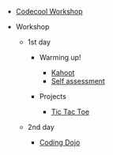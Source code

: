 * [Codecool Workshop](README.md)

* Workshop

  * 1st day

    * Warming up!  
  
      * [Kahoot](workshop/3-kahoot.md)
	  * [Self assessment](workshop/4-self-assessment.md)
	  
	* Projects
	  
	  * [Tic Tac Toe](workshop/5-tic-tac-toe.md)
		
  * 2nd day

    * [Coding Dojo](workshop/10-coding-dojo.md)